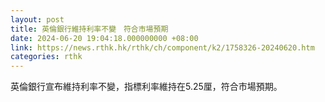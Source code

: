```yaml
---
layout: post
title: 英倫銀行維持利率不變　符合市場預期
date: 2024-06-20 19:04:18.000000000 +08:00
link: https://news.rthk.hk/rthk/ch/component/k2/1758326-20240620.htm
categories: rthk
---
```


英倫銀行宣布維持利率不變，指標利率維持在5.25厘，符合市場預期。
